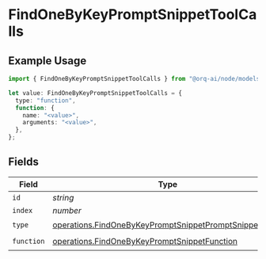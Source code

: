 # FindOneByKeyPromptSnippetToolCalls

## Example Usage

```typescript
import { FindOneByKeyPromptSnippetToolCalls } from "@orq-ai/node/models/operations";

let value: FindOneByKeyPromptSnippetToolCalls = {
  type: "function",
  function: {
    name: "<value>",
    arguments: "<value>",
  },
};
```

## Fields

| Field                                                                                                                            | Type                                                                                                                             | Required                                                                                                                         | Description                                                                                                                      |
| -------------------------------------------------------------------------------------------------------------------------------- | -------------------------------------------------------------------------------------------------------------------------------- | -------------------------------------------------------------------------------------------------------------------------------- | -------------------------------------------------------------------------------------------------------------------------------- |
| `id`                                                                                                                             | *string*                                                                                                                         | :heavy_minus_sign:                                                                                                               | N/A                                                                                                                              |
| `index`                                                                                                                          | *number*                                                                                                                         | :heavy_minus_sign:                                                                                                               | N/A                                                                                                                              |
| `type`                                                                                                                           | [operations.FindOneByKeyPromptSnippetPromptSnippetsType](../../models/operations/findonebykeypromptsnippetpromptsnippetstype.md) | :heavy_check_mark:                                                                                                               | N/A                                                                                                                              |
| `function`                                                                                                                       | [operations.FindOneByKeyPromptSnippetFunction](../../models/operations/findonebykeypromptsnippetfunction.md)                     | :heavy_check_mark:                                                                                                               | N/A                                                                                                                              |